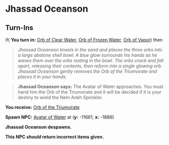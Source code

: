 # Jhassad Oceanson

## Turn-Ins



if( **You turn in:** [Orb of Clear Water](/item/28048), [Orb of Frozen Water](/item/28049), [Orb of Vapor](/item/28050)) then 


>*Jhassad Oceanson kneels in the sand and places the three orbs into a large abalone shell bowl. A blue glow surrounds his hands as he waves them over the orbs resting in the bowl. The orbs crack and fall apart, releasing their contents, then reform into a single glowing orb. Jhassad Oceanson gently removes the Orb of the Triumvirate and places it in your hands.*


>**Jhassad Oceanson says:** The Avatar of Water approaches. You must hand him the Orb of the Triumvirate and it will be decided if it is your destiny to wield the Nem Ankh Sprinkler.


 **You receive:**  [Orb of the Triumvirate](/item/28023) 


**Spawn NPC:**  [Avatar of Water](/npc/96086) at (**y:** -11661, **x:** -1886)


**Jhassad Oceanson despawns.**

**This NPC *should* return incorrect items given.**





